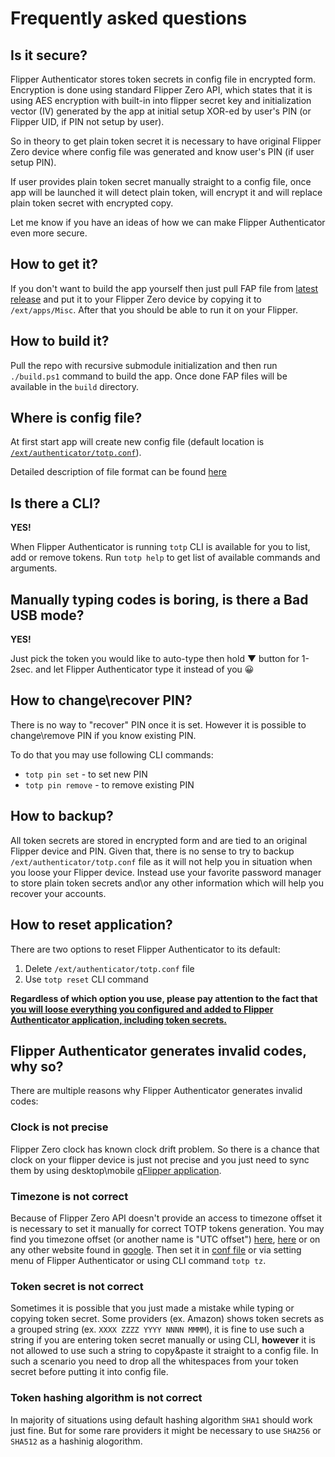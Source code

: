 # Frequently asked questions

## Is it secure?

Flipper Authenticator stores token secrets in config file in encrypted form. Encryption is done using standard Flipper Zero API, which states that it is using AES encryption with built-in into flipper secret key and initialization vector (IV) generated by the app at initial setup XOR-ed by user's PIN (or Flipper UID, if PIN not setup by user).

So in theory to get plain token secret it is necessary to have original Flipper Zero device where config file was generated and know user's PIN (if user setup PIN).

If user provides plain token secret manually straight to a config file, once app will be launched it will detect plain token, will encrypt it and will replace plain token secret with encrypted copy.

Let me know if you have an ideas of how we can make Flipper Authenticator even more secure.

## How to get it?

If you don't want to build the app yourself then just pull FAP file from [latest release](https://github.com/akopachov/flipper-zero_authenticator/releases) and put it to your Flipper Zero device by copying it to `/ext/apps/Misc`. After that you should be able to run it on your Flipper.

## How to build it?

Pull the repo with recursive submodule initialization and then run `./build.ps1` command to build the app. Once done FAP files will be available in the `build` directory.

## Where is config file?

At first start app will create new config file (default location is [`/ext/authenticator/totp.conf`](https://github.com/akopachov/flipper-zero_authenticator/blob/master/totp/services/config/config.c#:~:text=%23define%20CONFIG_FILE_DIRECTORY_PATH,totp.conf%22)).

Detailed description of file format can be found [here](docs/conf-file_description.md)

## Is there a CLI?

**YES!**

When Flipper Authenticator is running `totp` CLI is available for you to list, add or remove tokens. Run `totp help` to get list of available commands and arguments.

## Manually typing codes is boring, is there a Bad USB mode?

**YES!**

Just pick the token you would like to auto-type then hold <span title="Arrow Down">▼</span> button for 1-2sec. and let Flipper Authenticator type it instead of you 😀

## How to change\recover PIN?

There is no way to "recover" PIN once it is set. However it is possible to change\remove PIN if you know existing PIN.

To do that you may use following CLI commands:

* `totp pin set` - to set new PIN
* `totp pin remove` - to remove existing PIN

## How to backup?

All token secrets are stored in encrypted form and are tied to an original Flipper device and PIN. Given that, there is no sense to try to backup `/ext/authenticator/totp.conf` file as it will not help you in situation when you loose your Flipper device. Instead use your favorite password manager to store plain token secrets and\or any other information which will help you recover your accounts.

## How to reset application?

There are two options to reset Flipper Authenticator to its default:

1. Delete `/ext/authenticator/totp.conf` file
2. Use `totp reset` CLI command

**Regardless of which option you use, please pay attention to the fact that <ins>you will loose everything you configured and added to Flipper Authenticator application, including token secrets.</ins>**

## Flipper Authenticator generates invalid codes, why so?

There are multiple reasons why Flipper Authenticator generates invalid codes:

### Clock is not precise

Flipper Zero clock has known clock drift problem. So there is a chance that clock on your flipper device is just not precise and you just need to sync them by using desktop\mobile [qFlipper application](https://flipperzero.one/update).

### Timezone is not correct

Because of Flipper Zero API doesn't provide an access to timezone offset it is necessary to set it manually for correct TOTP tokens generation. You may find you timezone offset (or another name is "UTC offset") [here](https://www.utctime.net/time-zone-abbreviations), [here](https://time.is/) or on any other website found in [google](https://letmegooglethat.com/?q=What+is+my+timezone+offset). Then set it in [conf file](docs/conf-file_description.md) or via setting menu of Flipper Authenticator or using CLI command `totp tz`.

### Token secret is not correct

Sometimes it is possible that you just made a mistake while typing or copying token secret. Some providers (ex. Amazon) shows token secrets as a grouped string (ex. `XXXX ZZZZ YYYY NNNN MMMM`), it is fine to use such a string if you are entering token secret manually or using CLI, **however** it is not allowed to use such a string to copy&paste it straight to a config file. In such a scenario you need to drop all the whitespaces from your token secret before putting it into config file.

### Token hashing algorithm is not correct

In majority of situations using default hashing algorithm `SHA1` should work just fine. But for some rare providers it might be necessary to use `SHA256` or `SHA512` as a hashinig alogorithm.
